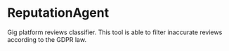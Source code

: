 # ReputationAgent
Gig platform reviews classifier. This tool is able to filter inaccurate reviews according to the GDPR law.
